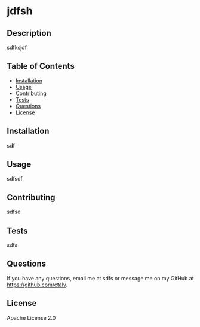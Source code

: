 # jdfsh

## Description
sdfksjdf
    
## Table of Contents 
    
- [Installation](#installation)
- [Usage](#usage)
- [Contributing](#contributing)
- [Tests](#tests)
- [Questions](#questions)
- [License](#license)

    
## Installation
sdf
    
## Usage
sdfsdf
 
## Contributing
sdfsd

## Tests
sdfs
    
## Questions
If you have any questions, email me at sdfs or message me on my GitHub at https://github.com/ctalv.

## License
Apache License 2.0

